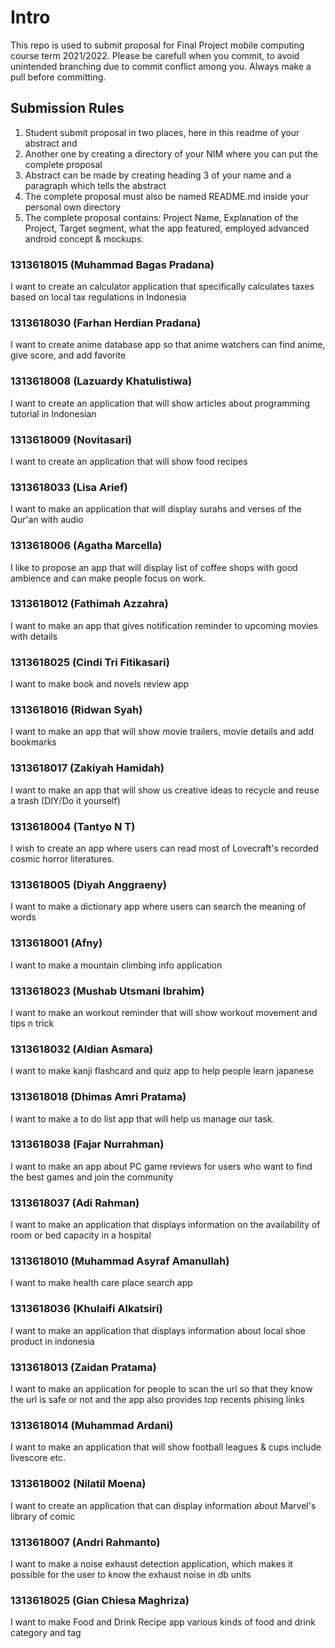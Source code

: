 # Intro
This repo is used to submit proposal for Final Project mobile computing course term 2021/2022. Please be carefull when you commit, to avoid unintended branching due to commit conflict among you. Always make a pull before committing. 

## Submission Rules
1. Student submit proposal in two places, here in this readme of your abstract and
2. Another one by creating a directory of your NIM where you can put the complete proposal
3. Abstract can be made by creating heading 3 of your name and a paragraph which tells the abstract
4. The complete proposal must also be named README.md inside your personal own directory
5. The complete proposal contains: Project Name, Explanation of the Project, Target segment, what the app featured, employed advanced android concept & mockups. 

### 1313618015 (Muhammad Bagas Pradana)
I want to create an calculator application that specifically calculates taxes based on local tax regulations in Indonesia

### 1313618030 (Farhan Herdian Pradana)
I want to create anime database app so that anime watchers can find anime, give score, and add favorite

### 1313618008 (Lazuardy Khatulistiwa)
I want to create an application that will show articles about programming tutorial in Indonesian

### 1313618009 (Novitasari)
I want to create an application that will show food recipes

### 1313618033 (Lisa Arief)
I want to make an application that will display surahs and verses of the Qur'an with audio

### 1313618006 (Agatha Marcella)
I like to propose an app that will display list of coffee shops with good ambience and can make people focus on work.

### 1313618012 (Fathimah Azzahra)
I want to make an app that gives notification reminder to upcoming movies with details

### 1313618025 (Cindi Tri Fitikasari)
I want to make book and novels review app

### 1313618016 (Ridwan Syah)
I want to make an app that will show movie trailers, movie details and add bookmarks

### 1313618017 (Zakiyah Hamidah)
I want to make an app that will show us creative ideas to recycle and reuse a trash (DIY/Do it yourself)

### 1313618004 (Tantyo N T)
I wish to create an app where users can read most of Lovecraft's recorded cosmic horror literatures.

### 1313618005 (Diyah Anggraeny)
I want to make a dictionary app where users can search the meaning of words

### 1313618001 (Afny)
I want to make a mountain climbing info application

### 1313618023 (Mushab Utsmani Ibrahim)
I want to make an workout reminder that will show workout movement and tips n trick

### 1313618032 (Aldian Asmara)
I want to make kanji flashcard and quiz app to help people learn japanese

### 1313618018 (Dhimas Amri Pratama)
I want to make a to do list app that will help us manage our task.

### 1313618038 (Fajar Nurrahman)
I want to make an app about PC game reviews for users who want to find the best games and join the community

### 1313618037 (Adi Rahman)
I want to make an application that displays information on the availability of room or bed capacity in a hospital

### 1313618010 (Muhammad Asyraf Amanullah)
I want to make health care place search app

### 1313618036 (Khulaifi Alkatsiri)
I want to make an application that displays information about local shoe product in indonesia

### 1313618013 (Zaidan Pratama)
I want to make an application for people to scan the url so that they know the url is safe or not and the app also provides top recents phising links

### 1313618014 (Muhammad Ardani)
I want to make an application that will show football leagues & cups include livescore etc.

### 1313618002 (Nilatil Moena)
I want to create an application that can display information about Marvel's library of comic

### 1313618007 (Andri Rahmanto)
I want to make a noise exhaust detection application, which makes it possible for the user to know the exhaust noise in db units

### 1313618025 (Gian Chiesa Maghriza)
I want to make Food and Drink Recipe app various kinds of food and drink category and tag
